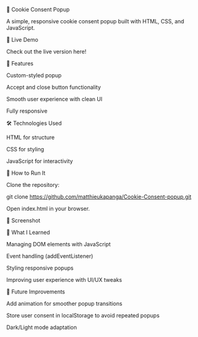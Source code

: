 🍪 Cookie Consent Popup


A simple, responsive cookie consent popup built with HTML, CSS, and JavaScript.

🚀 Live Demo

Check out the live version here!

🎯 Features

Custom-styled popup

Accept and close button functionality

Smooth user experience with clean UI

Fully responsive

🛠️ Technologies Used

HTML for structure

CSS for styling

JavaScript for interactivity

🔧 How to Run It

Clone the repository:

git clone https://github.com/matthieukapanga/Cookie-Consent-popup.git

Open index.html in your browser.

📸 Screenshot



🧠 What I Learned

Managing DOM elements with JavaScript

Event handling (addEventListener)

Styling responsive popups

Improving user experience with UI/UX tweaks

📌 Future Improvements

Add animation for smoother popup transitions

Store user consent in localStorage to avoid repeated popups

Dark/Light mode adaptation
